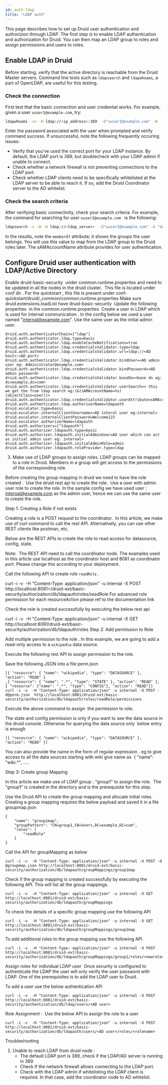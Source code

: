```yaml
---
id: auth-ldap
title: "LDAP auth"
---
```


This page describes how to set up Druid user authentication and authorizion through LDAP. The first step is to enable LDAP authentication and authorization for Druid. You can then map an LDAP group to roles and assign permissions and users to roles.

## Enable LDAP in Druid

Before starting, verify that the active directory is reachable from the Druid Master servers. Command line tools such as `ldapsearch` and `ldapwhoami`, a part of OpenLDAP, are useful for this testing. 

### Check the connection

First test that the basic connection and user credential works. For example, given a user `uuser1@example.com`, try:

```bash
ldapwhoami -vv -H ldap://<ip_address>:389  -D"uuser1@example.com" -W
```

Enter the password associated with the user when prompted and verify command success. If unsuccessful, note the following frequently occuring issues:  

* Verify that you've used the correct port for your LDAP instance. By default, the LDAP port is 389, but doublecheck with your LDAP admin if unable to connect. 
* Check whether a network firewall is not preventing connections to the LDAP port.
* Check whether LDAP clients need to be specifically whitelisted at the LDAP server to be able to reach it. If so, add the Druid Coordinator server to the AD whitelist. 


### Check the search criteria

After verifying basic connectivity, check your search criteria. For example, the command for searching for user `uuser1@example.com ` is the following: 

```bash
ldapsearch -x -W -H ldap://<ldap_server>  -D"uuser1@example.com" -b "dc=example,dc=com" "(sAMAccountName=uuser1)"
```

In the results, note the `memberOf` attribute; it shows the groups the user belongs. You will use this value to map from the LDAP group to the Druid roles later. The sAMAccountName attribute provides for user authentication. 

## Configure Druid user authentication with LDAP/Active Directory 

Enable druid-basic-security  under common.runtime.properties and need to be updated in all the nodes in the druid cluster.  This file is located under conf dir . For the quickstart , this file is present under conf-quickstart/druid/_common/common.runtime.properties
Make sure druid.extensions.loadList have druid-basic-security 
Update the following properties  in the common.runtime.properties 
Create a user in LDAP which is used for internal communication . In the config below we used a user named "internal@example.com". Use the same user as the initial admin user.

```
druid.auth.authenticatorChain=["ldap"]
druid.auth.authenticator.ldap.type=basic
druid.auth.authenticator.ldap.enableCacheNotifications=true
druid.auth.authenticator.ldap.credentialsValidator.type=ldap
druid.auth.authenticator.ldap.credentialsValidator.url=ldap://<AD host>:<AD port>
druid.auth.authenticator.ldap.credentialsValidator.bindUser=<AD admin user eg: Administrator@example.com>
druid.auth.authenticator.ldap.credentialsValidator.bindPassword=<AD admin password>
druid.auth.authenticator.ldap.credentialsValidator.baseDn=<base dn eg: dc=example,dc=com>
druid.auth.authenticator.ldap.credentialsValidator.userSearch=< this we get the from ldap search eg:(&(sAMAccountName=%s)(objectClass=user))>
druid.auth.authenticator.ldap.credentialsValidator.userAttribute=sAMAccountName
druid.auth.authenticator.ldap.authorizerName=ldapauth
druid.escalator.type=basic
druid.escalator.internalClientUsername=<AD interal user eg:internal>
druid.escalator.internalClientPassword=Welcome123
druid.escalator.authorizerName=ldapauth
druid.auth.authorizers=["ldapauth"]
druid.auth.authorizer.ldapauth.type=basic
druid.auth.authorizer.ldapauth.initialAdminUser=AD user which can act as initial admin user eg: internal>
druid.auth.authorizer.ldapauth.initialAdminRole=admin
druid.auth.authorizer.ldapauth.roleProvider.type=ldap
```

3. Make use of LDAP groups to assign roles.
LDAP groups can be mapped to a role in Druid. Members in a group will get access to the permissions of the corresponding role. 

Before creating the group mapping in druid we need to have the role created .  Use the druid rest api to create the role.  Use a user with admin user role to create the role. In the sample config we have used user : internal@example.com as the admin user, hence we can use the same user to create the role.

Step 1: Creating a Role if not exists

Creating a role is a POST request to the coordinator.  In this article, we make use of curl command to call the rest API. Alternatively, you can use other REST clients like postman, etc.

Below are the REST APIs to create the role to read access for datasource, config, state.

Note:  The REST API need to call the coordinator node. The examples used in this article use localhost as the coordinator host and 8081 as coordinator port. Please change this according to your deployment.

Call the following API to create role `readRole` . 

curl -i -v  -H "Content-Type: application/json" -u internal -X POST  http://localhost:8081>/druid-ext/basic-security/authorization/db/ldapauth/roles/readRole 
For advanced role permission for each resourceAction please ref to the documentation link

Check the role is created successfully by executing the below rest api

curl -i -v  -H "Content-Type: application/json" -u internal -X GET  http://localhost:8081/druid-ext/basic-security/authorization/db/ldapauth/roles
Step 2: Add permission to Role 

Add multiple permission to the role . In this example, we are going to add a read-only access to a `wikipedia` data source. 

Execute the following rest API to assign permission to the role. 

Save the following JSON into a file perm.json

```
[{ "resource": { "name": "wikipedia", "type": "DATASOURCE" }, "action": "READ" }
,{ "resource": { "name": ".*", "type": "STATE" }, "action": "READ" },
{ "resource": {"name": ".*", "type": "CONFIG"}, "action": "READ"}]
curl -i -v  -H "Content-Type: application/json" -u internal -X POST -d@perm.json  http://localhost:8081/druid-ext/basic-security/authorization/db/ldapauth/roles/readRole/permissions
```

Execute the above command to assign  the permission to role.

The state and config permission is only if you want to see the data source in the druid console. Otherwise for querying the data source only  below entry is enough 

```
[{ "resource": { "name": "wikipedia", "type": "DATASOURCE" }, "action": "READ" }]
```

You can also provide the name in the form of regular expression . eg to give access to all the data sources starting with wiki give name as  { "name": "wiki.*", .....


Step 3: Create group Mapping 

In this article we make use of LDAP group : "group1" to assign the role.  The "group1" is created in the directory and is the prerequisite for this step.

Use the Druid API to create the group mapping and allocate initial roles.  Creating a group mapping requires the below payload and saved it in a file  groupmap.json 

```
{
    "name": "group1map",
    "groupPattern": "CN=group1,CN=Users,DC=example,DC=com",
    "roles": [
        "readRole"
    ]
}
```
Call the API for groupMapping as below

```
curl -i -v  -H "Content-Type: application/json" -u internal -X POST -d @groupmap.json http://localhost:8081/druid-ext/basic-security/authorization/db/ldapauth/groupMappings/group1map
```

Check if the group mapping is created successfully by executing the following API. This will list all the group mappings.

```
curl -i -v  -H "Content-Type: application/json" -u internal -X GET http://localhost:8081/druid-ext/basic-security/authorization/db/ldapauth/groupMappings
```

To check the details of a specific group mapping use the following API

```
curl -i -v  -H "Content-Type: application/json" -u internal -X GET http://localhost:8081/druid-ext/basic-security/authorization/db/ldapauth/groupMappings/group1map
```

To add additional roles to the group mapping use the following API 

```
curl -i -v  -H "Content-Type: application/json" -u internal -X POST http://localhost:8081/druid-ext/basic-security/authorization/db/ldapauth/groupMappings/group1/roles/<newrole> 
```

Assign roles for individual LDAP user 
Once security is configured to authenticate the LDAP the user will only verify the user password with LDAP. One of the prerequisites is to add the LDAP user to Druid. 

To add a user use the below authentication API

```
curl -i -v  -H "Content-Type: application/json" -u internal -X POST http://localhost:8081/druid-ext/basic-security/authentication/db/ldap/users/<AD user> 
```

Role Assignment : 
Use the below API to assign the role to a user 

```
curl -i -v  -H "Content-Type: application/json" -u internal -X POST http://localhost:8081/druid-ext/basic-security/authorization/db/ldapauth/users/<AD user>/roles/<rolename> 
```

Troubleshooting

1. Unable to reach LDAP from druid node :
   * The default LDAP port is 389, check if the LDAP/AD server is running in 389
   * Check if the network firewall allows connecting to the LDAP port.
   * Check with the LDAP admin if whitelisting the LDAP client is required. In that case, add the coordinator node to AD whitelist. 
